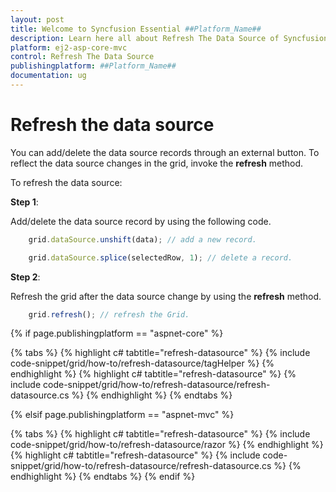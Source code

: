 ```yaml
---
layout: post
title: Welcome to Syncfusion Essential ##Platform_Name##
description: Learn here all about Refresh The Data Source of Syncfusion Essential ##Platform_Name## widgets based on HTML5 and jQuery.
platform: ej2-asp-core-mvc
control: Refresh The Data Source
publishingplatform: ##Platform_Name##
documentation: ug
---
```



# Refresh the data source

You can add/delete the data source records through an external button. To reflect the data source changes in the grid, invoke the **refresh** method.

To refresh the data source:

**Step 1**:

Add/delete the data source record by using the following code.

```typescript
    grid.dataSource.unshift(data); // add a new record.

    grid.dataSource.splice(selectedRow, 1); // delete a record.

```

**Step 2**:

Refresh the grid after the data source change by using the **refresh** method.

```typescript
    grid.refresh(); // refresh the Grid.

```

{% if page.publishingplatform == "aspnet-core" %}

{% tabs %}
{% highlight c# tabtitle="refresh-datasource" %}
{% include code-snippet/grid/how-to/refresh-datasource/tagHelper %}
{% endhighlight %}
{% highlight c# tabtitle="refresh-datasource" %}
{% include code-snippet/grid/how-to/refresh-datasource/refresh-datasource.cs %}
{% endhighlight %}
{% endtabs %}

{% elsif page.publishingplatform == "aspnet-mvc" %}

{% tabs %}
{% highlight c# tabtitle="refresh-datasource" %}
{% include code-snippet/grid/how-to/refresh-datasource/razor %}
{% endhighlight %}
{% highlight c# tabtitle="refresh-datasource" %}
{% include code-snippet/grid/how-to/refresh-datasource/refresh-datasource.cs %}
{% endhighlight %}
{% endtabs %}
{% endif %}


